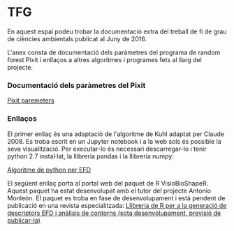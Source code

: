 # TFG
En aquest espai podeu trobar la documentació extra del treball de fi de grau de ciències ambientals publicat al Juny de 2016. 

L'anex consta de documentació dels paràmetres del programa de random forest Pixit i enllaços a altres algoritmes i programes fets al llarg del projecte.
### Documentació dels paràmetres del Pixit
[Pixit paremeters](pixit_description.pdf)
### Enllaços

El primer enllaç és una adaptació de l'algoritme de Kuhl adaptat per Claude 2008. Es troba escrit en un Jupyter notebook i a la web sols és possible la seva visualització. Per executar-lo és necessari descarregar-lo i tenir python 2.7 instal·lat, la llibreria pandas i la llibreria numpy:

[Algoritme de python per EFD](https://github.com/BielStela/Elliptic-Fourier-Python/blob/master/Elliptic%20Fourier%20Descriptors.ipynb)

El següent enllaç porta al portal web del paquet de R VisioBioShapeR. Aquest paquet ha estat desenvolupat amb el tutor del projecte Antonio Monleón. El paquet es troba en fase de desenvolupament i està pendent de publicació en una revista especialitzada: 
[Llibreria de R per a la generació de descriptors EFD i anàlisis de contorns (sota desenvolupament, previsió de publicar-la)](https://github.com/BielStela/VisioBioShapeR)

